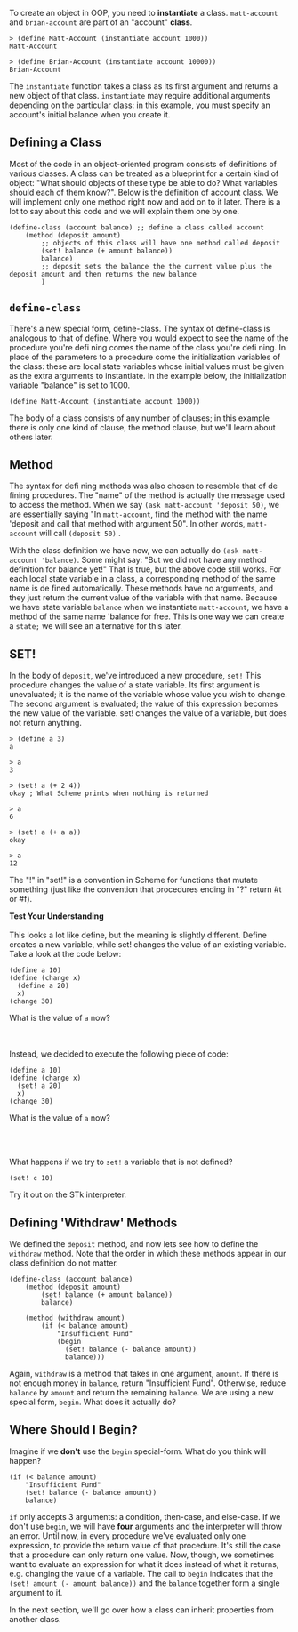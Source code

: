 To create an object in OOP, you need to **instantiate** a class. `matt-account` and `brian-account` are part of an "account" **class**.

    
    
    > (define Matt-Account (instantiate account 1000))
    Matt-Account
    
    > (define Brian-Account (instantiate account 10000))
    Brian-Account
    

The `instantiate` function takes a class as its first argument and returns a new
object of that class. `instantiate` may require additional arguments depending
on the particular class: in this example, you must specify an account's initial
balance when you create it.

## Defining a Class

Most of the code in an object-oriented program consists of definitions of
various classes. A class can be treated as a blueprint for a certain kind of
object: "What should objects of these type be able to do? What variables
should each of them know?". Below is the definition of account class. We will
implement only one method right now and add on to it later. There is a lot to
say about this code and we will explain them one by one.

    
    
    (define-class (account balance) ;; define a class called account
        (method (deposit amount) 
            ;; objects of this class will have one method called deposit
            (set! balance (+ amount balance))
            balance)
            ;; deposit sets the balance the the current value plus the deposit amount and then returns the new balance
            )
    

## `define-class`

There's a new special form, define-class. The syntax of define-class is
analogous to that of define. Where you would expect to see the name of the
procedure you're defi ning comes the name of the class you're defi ning. In
place of the parameters to a procedure come the initialization variables of
the class: these are local state variables whose initial values must be given
as the extra arguments to instantiate. In the example below, the
initialization variable "balance" is set to 1000.

    
    (define Matt-Account (instantiate account 1000))

The body of a class consists of any number of clauses; in this example there
is only one kind of clause, the method clause, but we'll learn about others
later.

## Method

The syntax for defi ning methods was also chosen to resemble that of de fining
procedures. The "name" of the method is actually the message used to access
the method. When we say `(ask matt-account 'deposit 50)`, we are essentially
saying "In `matt-account`, find the method with the name 'deposit and call
that method with argument 50". In other words, `matt-account` will call
`(deposit 50)` .

With the class definition we have now, we can actually do `(ask matt-account
'balance)`. Some might say: "But we did not have any method definition for
balance yet!" That is true, but the above code still works. For each local
state variable in a class, a corresponding method of the same name is de fined
automatically. These methods have no arguments, and they just return the
current value of the variable with that name. Because we have state variable
`balance` when we instantiate `matt-account`, we have a method of the same
name 'balance for free. This is one way we can create  a `state;` we will see
an alternative for this later.

## SET!

In the body of `deposit`, we've introduced a new procedure, `set!` This
procedure changes the value of a state variable. Its first argument is
unevaluated; it is the name of the variable whose value you wish to change.
The second argument is evaluated; the value of this expression becomes the new
value of the variable. set! changes the value of a variable, but does not
return anything.

    
    > (define a 3)
    a
    
    > a
    3
    
    > (set! a (+ 2 4))
    okay ; What Scheme prints when nothing is returned
    
    > a
    6
    
    > (set! a (+ a a))
    okay  
      
    > a  
    12 

The "!" in "set!" is a convention in Scheme for functions that mutate
something (just like the convention that procedures ending in "?" return #t or #f).

<div class="mc">
<strong>Test Your Understanding</strong><br><br>
This looks a lot like define, but the meaning is slightly different. Define creates a new variable, while set! changes the value of an existing variable. Take a look at the code below:

<pre><code>(define a 10)
(define (change x)
  (define a 20)
  x)
(change 30)</code></pre>

What is the value of <code>a</code> now?
<ans text="Click to view answer." explanation="10" correct></ans>
<!-- and so on -->
<br><br>
Instead, we decided to execute the following piece of code:

<pre><code>(define a 10)
(define (change x)
  (set! a 20)
  x)
(change 30)</code></pre>

What is the value of <code>a</code> now?

<ans text="Click to view answer." explanation="20" correct></ans>
<br><br>

What happens if we try to <code>set!</code> a variable that is not defined?

<pre><code>(set! c 10)</code></pre>

Try it out on the STk interpreter.
</div>

## Defining 'Withdraw' Methods

We defined the `deposit` method, and now lets see how to define the `withdraw` method. Note that the order in which these methods appear in our class definition do not matter.

    
    
    (define-class (account balance)
        (method (deposit amount)
            (set! balance (+ amount balance))
            balance)  
    
        (method (withdraw amount)
            (if (< balance amount)
                "Insufficient Fund"
                (begin 
                  (set! balance (- balance amount))
                  balance)))
    

Again, `withdraw` is a method that takes in one argument, `amount`. If
there is not enough money in `balance`, return "Insufficient Fund". Otherwise,
reduce `balance` by `amount` and return the remaining `balance`. We are using
a new special form, `begin`. What does it actually do?

## Where Should I Begin?

Imagine if we **don't** use the `begin` special-form. What do you think will
happen?

    
    
    (if (< balance amount)
        "Insufficient Fund"
        (set! balance (- balance amount))
        balance)
    

`if` only accepts 3 arguments: a condition, then-case, and else-case. If we
don't use `begin`, we will have **four** arguments and the interpreter will throw an error. Until now, in every procedure we've evaluated only one expression, to provide the return value of that procedure. It's still the case that a procedure can only return one value. Now, though, we sometimes want to
evaluate an expression for what it does instead of what it returns, e.g.
changing the value of a variable. The call to `begin` indicates that the
`(set! amount (- amount balance))` and the `balance` together form a single
argument to if.

In the next section, we'll go over how a class can inherit properties from another class.

